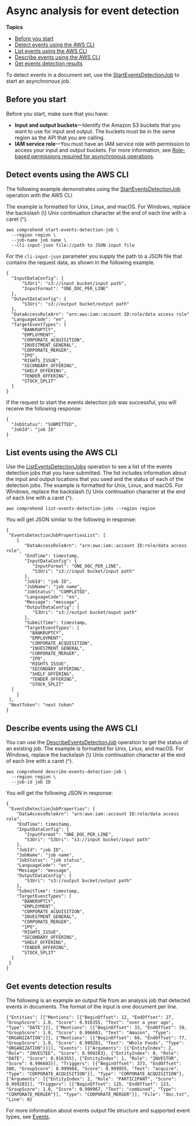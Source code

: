 # Async analysis for event detection<a name="get-started-api-events"></a>

**Topics**
+ [Before you start](#events-before)
+ [Detect events using the AWS CLI](#events-cli)
+ [List events using the AWS CLI](#list-events)
+ [Describe events using the AWS CLI](#describe-events)
+ [Get events detection results](#async-events)

To detect events in a document set, use the [StartEventsDetectionJob](API_StartEventsDetectionJob.md) to start an asynchronous job\.

## Before you start<a name="events-before"></a>

Before you start, make sure that you have:
+ **Input and output buckets**—Identify the Amazon S3 buckets that you want to use for input and output\. The buckets must be in the same region as the API that you are calling\.
+ **IAM service role**—You must have an IAM service role with permission to access your input and output buckets\. For more information, see [Role\-based permissions required for asynchronous operations](access-control-managing-permissions.md#auth-role-permissions)\.

## Detect events using the AWS CLI<a name="events-cli"></a>

The following example demonstrates using the [StartEventsDetectionJob](API_StartEventsDetectionJob.md) operation with the AWS CLI

The example is formatted for Unix, Linux, and macOS\. For Windows, replace the backslash \(\\\) Unix continuation character at the end of each line with a caret \(^\)\.

```
aws comprehend start-events-detection-job \
  --region region \
  --job-name job name \
  --cli-input-json file://path to JSON input file
```

For the `cli-input-json` parameter you supply the path to a JSON file that contains the request data, as shown in the following example\.

```
{
  "InputDataConfig": {
      "S3Uri": "s3://input bucket/input path",
      "InputFormat": "ONE_DOC_PER_LINE"
  },
  "OutputDataConfig": {
      "S3Uri": "s3://output bucket/output path"
  },
  "DataAccessRoleArn": "arn:aws:iam::account ID:role/data access role"
  "LanguageCode": "en",
  "TargetEventTypes": [
      "BANKRUPTCY",
      "EMPLOYMENT",
      "CORPORATE_ACQUISITION",
      "INVESTMENT_GENERAL",
      "CORPORATE_MERGER",
      "IPO",
      "RIGHTS_ISSUE",
      "SECONDARY_OFFERING",
      "SHELF_OFFERING",
      "TENDER_OFFERING",
      "STOCK_SPLIT"
  ]
}
```

If the request to start the events detection job was successful, you will receive the following response:

```
{
  "JobStatus": "SUBMITTED",
  "JobId": "job ID"
}
```

## List events using the AWS CLI<a name="list-events"></a>

Use the [ListEventsDetectionJobs](API_ListEventsDetectionJobs.md) operation to see a list of the events detection jobs that you have submitted\. The list includes information about the input and output locations that you used and the status of each of the detection jobs\. The example is formatted for Unix, Linux, and macOS\. For Windows, replace the backslash \(\\\) Unix continuation character at the end of each line with a caret \(^\)\.

```
aws comprehend list-events-detection-jobs --region region 
```

You will get JSON similar to the following in response:

```
{
 "EventsDetectionJobPropertiesList": [
    {
       "DataAccessRoleArn": "arn:aws:iam::account ID:role/data access role",
       "EndTime": timestamp,
       "InputDataConfig": {
          "InputFormat": "ONE_DOC_PER_LINE",
          "S3Uri": "s3://input bucket/input path"
       },
       "JobId": "job ID",
       "JobName": "job name",
       "JobStatus": "COMPLETED",
       "LanguageCode": "en",
       "Message": "message",
       "OutputDataConfig": {
          "S3Uri": "s3://output bucket/ouput path"
       },
       "SubmitTime": timestamp,
       "TargetEventTypes": [
         "BANKRUPTCY",
         "EMPLOYMENT",
         "CORPORATE_ACQUISITION",
         "INVESTMENT_GENERAL",
         "CORPORATE_MERGER",
         "IPO",
         "RIGHTS_ISSUE",
         "SECONDARY_OFFERING",
         "SHELF_OFFERING",
         "TENDER_OFFERING",
         "STOCK_SPLIT"
  ]
    }
 ],
 "NextToken": "next token"
}
```

## Describe events using the AWS CLI<a name="describe-events"></a>

You can use the [DescribeEventsDetectionJob](API_DescribeEventsDetectionJob.md) operation to get the status of an existing job\. The example is formatted for Unix, Linux, and macOS\. For Windows, replace the backslash \(\\\) Unix continuation character at the end of each line with a caret \(^\)\.

```
aws comprehend describe-events-detection-job \
  --region region \
  --job-id job ID
```

You will get the following JSON in response:

```
{
 "EventsDetectionJobProperties": {
    "DataAccessRoleArn": "arn:aws:iam::account ID:role/data access role",
    "EndTime": timestamp,
    "InputDataConfig": {
       "InputFormat": "ONE_DOC_PER_LINE",
       "S3Uri": "S3Uri": "s3://input bucket/input path"
    },
    "JobId": "job ID",
    "JobName": "job name",
    "JobStatus": "job status",
    "LanguageCode": "en",
    "Message": "message",
    "OutputDataConfig": {
       "S3Uri": "s3://output bucket/output path"
    },
    "SubmitTime": timestamp,
    "TargetEventTypes": [
      "BANKRUPTCY",
      "EMPLOYMENT",
      "CORPORATE_ACQUISITION",
      "INVESTMENT_GENERAL",
      "CORPORATE_MERGER",
      "IPO",
      "RIGHTS_ISSUE",
      "SECONDARY_OFFERING",
      "SHELF_OFFERING",
      "TENDER_OFFERING",
      "STOCK_SPLIT"
  ]
 }
}
```

## Get events detection results<a name="async-events"></a>

The following is an example an output file from an analysis job that detected events in documents\. The format of the input is one document per line\. 

```
{"Entities": [{"Mentions": [{"BeginOffset": 12, "EndOffset": 27, "GroupScore": 1.0, "Score": 0.916355, "Text": "over a year ago", "Type": "DATE"}]}, {"Mentions": [{"BeginOffset": 33, "EndOffset": 39, "GroupScore": 1.0, "Score": 0.996603, "Text": "Amazon", "Type": "ORGANIZATION"}]}, {"Mentions": [{"BeginOffset": 66, "EndOffset": 77, "GroupScore": 1.0, "Score": 0.999283, "Text": "Whole Foods", "Type": "ORGANIZATION"}]}], "Events": [{"Arguments": [{"EntityIndex": 2, "Role": "INVESTEE", "Score": 0.999283}, {"EntityIndex": 0, "Role": "DATE", "Score": 0.916355}, {"EntityIndex": 1, "Role": "INVESTOR", "Score": 0.996603}], "Triggers": [{"BeginOffset": 373, "EndOffset": 380, "GroupScore": 0.999984, "Score": 0.999955, "Text": "acquire", "Type": "CORPORATE_ACQUISITION"}], "Type": "CORPORATE_ACQUISITION"}, {"Arguments": [{"EntityIndex": 2, "Role": "PARTICIPANT", "Score": 0.999283}], "Triggers": [{"BeginOffset": 115, "EndOffset": 123, "GroupScore": 1.0, "Score": 0.999967, "Text": "combined", "Type": "CORPORATE_MERGER"}], "Type": "CORPORATE_MERGER"}], "File": "doc.txt", "Line": 0}
```

For more information about events output file structure and supported event types, see [Events](how-events.md)\.